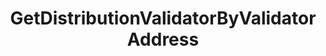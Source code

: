 ---
title: GetDistributionValidatorByValidatorAddress
excerpt: ''
api:
  file: consensus-chain-api.json
  operationId: get_distribution-validators-validator-address
deprecated: false
hidden: false
metadata:
  title: ''
  description: ''
  robots: index
next:
  description: ''
---